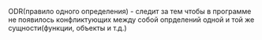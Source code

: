 ODR(правило одного определения) - следит за тем чтобы в программе не появилось конфликтующих между собой опрделений одной и той же сущности(функции, объекты и т.д.)
